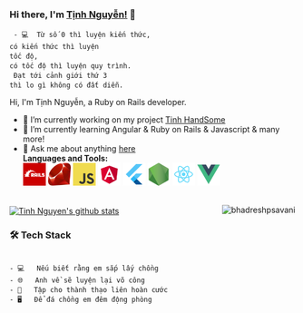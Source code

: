 ### Hi there, I'm [Tịnh Nguyễn!](https://github.com/tinhhandsome/tinhhandsome) 👋
<code> - 💻 &nbsp;Từ số 0 thì luyện kiến thức, <br/>có kiến thức thì luyện tốc độ, <br/>có tốc độ thì luyện quy trình.<br/>
Đạt tới cảnh giới thứ 3 thì lo gì không có đất diễn.</code>
<br />

Hi, I'm Tịnh Nguyễn, a Ruby on Rails developer.
- 🔭 I’m currently working on my project [Tinh HandSome](https://github.com/tinhhandsome)
- 🌱 I’m currently learning Angular & Ruby on Rails & Javascript & many more!
- 💬 Ask me about anything [here](https://github.com/tinhhandsome/interface_angular/issues) <br>
**Languages and Tools:** <br>
<code><img height="40" src="https://raw.githubusercontent.com/github/explore/80688e429a7d4ef2fca1e82350fe8e3517d3494d/topics/rails/rails.png"></code>
<code><img height="40" src="https://raw.githubusercontent.com/github/explore/80688e429a7d4ef2fca1e82350fe8e3517d3494d/topics/ruby/ruby.png"></code>
<code><img height="40" src="https://raw.githubusercontent.com/github/explore/80688e429a7d4ef2fca1e82350fe8e3517d3494d/topics/javascript/javascript.png"></code>
<code><img height="40" src="https://raw.githubusercontent.com/github/explore/80688e429a7d4ef2fca1e82350fe8e3517d3494d/topics/angular/angular.png"></code>
<code><img height="40" src="https://raw.githubusercontent.com/github/explore/80688e429a7d4ef2fca1e82350fe8e3517d3494d/topics/flutter/flutter.png"></code>
<code><img height="40" src="https://raw.githubusercontent.com/github/explore/80688e429a7d4ef2fca1e82350fe8e3517d3494d/topics/nodejs/nodejs.png"></code>
<code><img height="40" src="https://raw.githubusercontent.com/github/explore/80688e429a7d4ef2fca1e82350fe8e3517d3494d/topics/react/react.png"></code>
<code><img height="40" src="https://raw.githubusercontent.com/github/explore/80688e429a7d4ef2fca1e82350fe8e3517d3494d/topics/vue/vue.png"></code>

<br />
<a href="https://github.com/tinhhandsome/tinhhandsome">
  <img align="center" src="https://github-readme-stats.vercel.app/api?username=tinhhandsome&show_icons=true&theme=radical&line_height=27" alt="Tinh Nguyen's github stats" />
</a>
<a href="https://github.com/tinhhandsome/tinhhandsome">
<img align="right" src="https://github-readme-stats.vercel.app/api/top-langs/?username=tinhhandsome&layout=compact&hide=html&theme=onedark&line_height=27" alt="bhadreshpsavani" />
</a>
<br />
<h3>🛠 Tech Stack</h3>
<code>
- 💻 &nbsp; Nếu biết rằng em sắp lấy chồng
- 🌐 &nbsp; Anh về sẽ luyện lại võ công
- 🔧 &nbsp; Tập cho thành thạo liên hoàn cước
- 🖥 &nbsp; Để đá chồng em đêm động phòng
</code>


